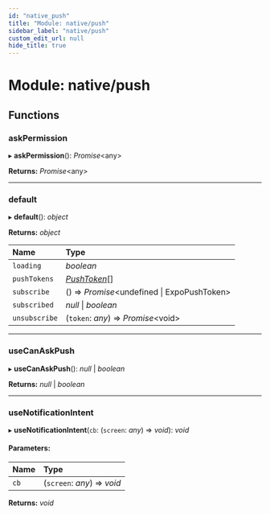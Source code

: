 ```yaml
---
id: "native_push"
title: "Module: native/push"
sidebar_label: "native/push"
custom_edit_url: null
hide_title: true
---
```


# Module: native/push

## Functions

### askPermission

▸ **askPermission**(): *Promise*<any\>

**Returns:** *Promise*<any\>

___

### default

▸ **default**(): *object*

**Returns:** *object*

Name | Type |
:------ | :------ |
`loading` | *boolean* |
`pushTokens` | [*PushToken*](core_types.md#pushtoken)[] |
`subscribe` | () => *Promise*<undefined \| ExpoPushToken\> |
`subscribed` | *null* \| *boolean* |
`unsubscribe` | (`token`: *any*) => *Promise*<void\> |

___

### useCanAskPush

▸ **useCanAskPush**(): *null* \| *boolean*

**Returns:** *null* \| *boolean*

___

### useNotificationIntent

▸ **useNotificationIntent**(`cb`: (`screen`: *any*) => *void*): *void*

#### Parameters:

Name | Type |
:------ | :------ |
`cb` | (`screen`: *any*) => *void* |

**Returns:** *void*
